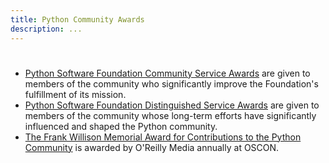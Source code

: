 ```yaml
---
title: Python Community Awards
description: ...
---
```



# 



* [Python Software Foundation Community Service Awards](/community/awards/psf-awards/) are
given to members of the community who significantly improve the
Foundation's fulfillment of its mission.
* [Python Software Foundation Distinguished Service Awards](/community/awards/psf-distinguished-awards/) are
given to members of the community whose long\-term efforts have significantly
influenced and shaped the Python community.
* [The Frank Willison Memorial Award for Contributions to the Python Community](/community/awards/frank-willison/) is awarded by O'Reilly Media annually at OSCON.


